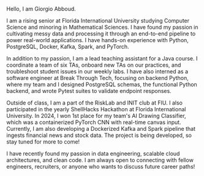 Hello, I am Giorgio Abboud.

I am a rising senior at Florida International University studying Computer Science and minoring in Mathematical Sciences. I have found my passion in cultivating messy data and processing it through an end-to-end pipeline to power real-world applications. I have hands-on experience with Python, PostgreSQL, Docker, Kafka, Spark, and PyTorch.

In addition to my passion, I am a lead teaching assistant for a Java course. I coordinate a team of six TAs, onboard new TAs on our practices, and troubleshoot student issues in our weekly labs. I have also interned as a software engineer at Break Through Tech, focusing on backend Python, where my team and I designed PostgreSQL schemas, the functional Python backend, and wrote Pytest suites to validate endpoint responses.

Outside of class, I am a part of the RiskLab and INIT club at FIU. I also participated in the yearly ShellHacks Hackathon at Florida International University. In 2024, I won 1st place for my team's AI Drawing Classifier, which was a containerized PyTorch CNN with real-time canvas input. Currently, I am also developing a Dockerized Kafka and Spark pipeline that ingests financial news and stock data. The project is being developed, so stay tuned for more to come!

I have recently found my passion in data engineering, scalable cloud architectures, and clean code. I am always open to connecting with fellow engineers, recruiters, or anyone who wants to discuss future career paths!
